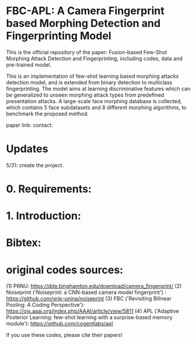 # FBC-APL: A Camera Fingerprint based Morphing Detection and Fingerprinting Model
This is the official repository of the paper: Fusion-based Few-Shot Morphing Attack Detection and Fingerprinting, including codes, data and pre-trained model.

This is an implementation of few-shot learning based morphing attacks detection model, and is extended from binary detection to multiclass fingerprinting. The model aims at learning discriminative features which can be generalized to unseen morphing attack types from predefined presentation attacks. A large-scale face morphing database is collected, which contains 5 face subdatasets and 8 different morphing algorithms, to benchmark the proposed method.

paper link:
contact:
# Updates
  5/31: create the project.



# 0. Requirements:

# 1. Introduction:




# Bibtex:



# original codes sources:
(1) PRNU: https://dde.binghamton.edu/download/camera_fingerprint/
(2) Noiseprint ('Noiseprint: a CNN-based camera model fingerprint') : https://github.com/grip-unina/noiseprint
(3) FBC ('Revisiting Bilinear Pooling: A Coding Perspective'): https://ojs.aaai.org/index.php/AAAI/article/view/5811
(4) APL ('Adaptive Posterior Learning: few-shot learning with a surprise-based memory module'): https://github.com/cogentlabs/apl

If you use these codes, please cite their papers!
